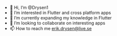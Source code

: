 - 👋 Hi, I’m @Drysen1
- 👀 I’m interested in Flutter and cross platform apps
- 🌱 I’m currently expanding my knowledge in Flutter
- 💞️ I’m looking to collaborate on interesting apps
- 📫 How to reach me erik.drysen@live.se

<!---
Drysen1/Drysen1 is a ✨ special ✨ repository because its `README.md` (this file) appears on your GitHub profile.
You can click the Preview link to take a look at your changes.
--->
